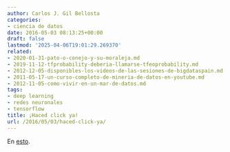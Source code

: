 ```yaml
---
author: Carlos J. Gil Bellosta
categories:
- ciencia de datos
date: 2016-05-03 08:13:25+00:00
draft: false
lastmod: '2025-04-06T19:01:29.269370'
related:
- 2020-01-31-pato-o-conejo-y-su-moraleja.md
- 2019-11-12-tfprobability-deberia-llamarse-tfeoprobability.md
- 2012-12-05-disponibles-los-videos-de-las-sesiones-de-bigdataspain.md
- 2011-05-17-un-curso-completo-de-mineria-de-datos-en-youtube.md
- 2012-11-05-como-vivir-en-un-mar-de-datos.md
tags:
- deep learning
- redes neuronales
- tensorflow
title: ¡Haced click ya!
url: /2016/05/03/haced-click-ya/
---
```


En [esto](http://playground.tensorflow.org/).